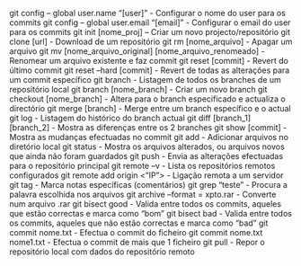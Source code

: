 git config – global user.name “[user]” - Configurar o nome do user para os commits
git config – global user.email “[email]” - Configurar o email do user para os commits
git init [nome_proj] – Criar um novo projecto/repositório
git clone [url] - Download de um repositório
git rm [nome_arquivo] - Apagar um arquivo
git mv [nome_arquivo_original] [nome_arquivo_renomeado] - Renomear um arquivo existente e faz commit
git reset [commit] - Revert do último commit
git reset –hard [commit] - Revert de todas as alterações para um commit específico
git branch - Listagem de todos os branches de um repositório local
git branch [nome_branch] - Criar um novo branch
git checkout [nome_branch] - Altera para o branch especificado e actualiza o directório
git merge [branch] - Merge entre um branch específico e o actual
git log - Listagem do histórico do branch actual
git diff [branch_1] [branch_2] - Mostra as diferenças entre os 2 branches
git show [commit] - Mostra as mudanças efectuadas no commit
git add - Adicionar arquivos no diretório local
git status - Mostra os arquivos alterados, ou arquivos novos que ainda não foram guardados
git push - Envia as alterações efectuadas para o repositório principal
git remote –v - Lista os repositórios remotos configurados
git remote add origin <”IP”> - Ligação remota a um servidor
git tag - Marca notas específicas (comentários)
git grep “teste” - Procura a palavra escolhida nos arquivos
git archive –format = xpto.rar - Converte num arquivo .rar
git bisect good - Valida entre todos os commits, aqueles que estão correctas e marca como “bom”
git bisect bad - Valida entre todos os commits, aqueles que não estão correctas e marca como “bad”
git commit nome.txt - Efectua o commit do ficheiro
git commit nome.txt nome1.txt	 - Efectua o commit de mais que 1 ficheiro
git pull - Repor o repositório local com dados do repositório remoto
